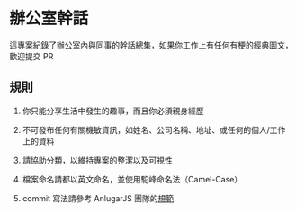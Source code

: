 # 辦公室幹話

這專案紀錄了辦公室內與同事的幹話總集，如果你工作上有任何有梗的經典圖文，歡迎提交 PR

## 規則

1. 你只能分享生活中發生的趣事，而且你必須親身經歷

2. 不可發布任何有關機敏資訊，如姓名、公司名稱、地址、或任何的個人/工作上的資料

3. 請協助分類，以維持專案的整潔以及可視性

4. 檔案命名請都以英文命名，並使用駝峰命名法（Camel-Case）

5. commit 寫法請參考 AnlugarJS 團隊的[規範](https://wadehuanglearning.blogspot.com/2019/05/commit-commit-commit-why-what-commit.html)
